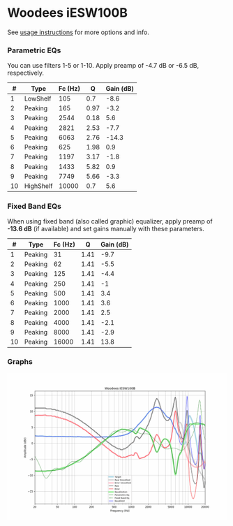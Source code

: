 # Woodees iESW100B
See [usage instructions](https://github.com/jaakkopasanen/AutoEq#usage) for more options and info.

### Parametric EQs
You can use filters 1-5 or 1-10. Apply preamp of -4.7 dB or -6.5 dB, respectively.

|   # | Type      |   Fc (Hz) |    Q |   Gain (dB) |
|-----|-----------|-----------|------|-------------|
|   1 | LowShelf  |       105 | 0.7  |        -8.6 |
|   2 | Peaking   |       165 | 0.97 |        -3.2 |
|   3 | Peaking   |      2544 | 0.18 |         5.6 |
|   4 | Peaking   |      2821 | 2.53 |        -7.7 |
|   5 | Peaking   |      6063 | 2.76 |       -14.3 |
|   6 | Peaking   |       625 | 1.98 |         0.9 |
|   7 | Peaking   |      1197 | 3.17 |        -1.8 |
|   8 | Peaking   |      1433 | 5.82 |         0.9 |
|   9 | Peaking   |      7749 | 5.66 |        -3.3 |
|  10 | HighShelf |     10000 | 0.7  |         5.6 |

### Fixed Band EQs
When using fixed band (also called graphic) equalizer, apply preamp of **-13.6 dB** (if available) and set gains manually with these parameters.

|   # | Type    |   Fc (Hz) |    Q |   Gain (dB) |
|-----|---------|-----------|------|-------------|
|   1 | Peaking |        31 | 1.41 |        -9.7 |
|   2 | Peaking |        62 | 1.41 |        -5.5 |
|   3 | Peaking |       125 | 1.41 |        -4.4 |
|   4 | Peaking |       250 | 1.41 |        -1   |
|   5 | Peaking |       500 | 1.41 |         3.4 |
|   6 | Peaking |      1000 | 1.41 |         3.6 |
|   7 | Peaking |      2000 | 1.41 |         2.5 |
|   8 | Peaking |      4000 | 1.41 |        -2.1 |
|   9 | Peaking |      8000 | 1.41 |        -2.9 |
|  10 | Peaking |     16000 | 1.41 |        13.8 |

### Graphs
![](./Woodees%20iESW100B.png)
